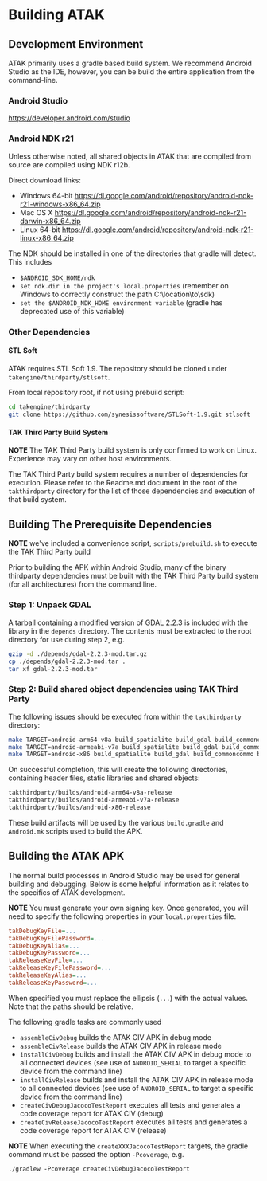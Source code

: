 # Building ATAK

## Development Environment

ATAK primarily uses a gradle based build system. We recommend Android Studio as the IDE, however, you can be build the entire application from the command-line.

### Android Studio

https://developer.android.com/studio

### Android NDK r21

Unless otherwise noted, all shared objects in ATAK that are compiled from source are compiled using NDK r12b.  

Direct download links:  

* Windows 64-bit https://dl.google.com/android/repository/android-ndk-r21-windows-x86_64.zip
* Mac OS X https://dl.google.com/android/repository/android-ndk-r21-darwin-x86_64.zip
* Linux 64-bit https://dl.google.com/android/repository/android-ndk-r21-linux-x86_64.zip

The NDK should be installed in one of the directories that gradle will detect. This includes  

* `$ANDROID_SDK_HOME/ndk`
* `set ndk.dir in the project's local.properties` (remember on Windows to correctly construct the path C\:\\location\\to\\sdk)  
* `set the $ANDROID_NDK_HOME environment variable` (gradle has deprecated use of this variable)  

### Other Dependencies

#### STL Soft

ATAK requires STL Soft 1.9. The repository should be cloned under `takengine/thirdparty/stlsoft`.  
  
From local repository root, if not using prebuild script:  

``` sh
cd takengine/thirdparty
git clone https://github.com/synesissoftware/STLSoft-1.9.git stlsoft
```  

#### TAK Third Party Build System

**NOTE** The TAK Third Party build system is only confirmed to work on Linux. Experience may vary on other host environments.

The TAK Third Party build system requires a number of dependencies for execution. Please refer to the Readme.md document in the root of the `takthirdparty` directory for the list of those dependencies and execution of that build system.

## Building The Prerequisite Dependencies

**NOTE** we've included a convenience script, `scripts/prebuild.sh` to execute the TAK Third Party build

Prior to building the APK within Android Studio, many of the binary thirdparty dependencies must be built with the TAK Third Party build system (for all architectures) from the command line.

### Step 1: Unpack GDAL

A tarball containing a modified version of GDAL 2.2.3 is included with the library in the `depends` directory. The contents must be extracted to the root directory for use during step 2, e.g.

``` sh
gzip -d ./depends/gdal-2.2.3-mod.tar.gz
cp ./depends/gdal-2.2.3-mod.tar .
tar xf gdal-2.2.3-mod.tar
```

### Step 2: Build shared object dependencies using TAK Third Party

The following issues should be executed from within the `takthirdparty` directory:  

``` sh
make TARGET=android-arm64-v8a build_spatialite build_gdal build_commoncommo build_assimp  
make TARGET=android-armeabi-v7a build_spatialite build_gdal build_commoncommo build_assimp  
make TARGET=android-x86 build_spatialite build_gdal build_commoncommo build_assimp  
```

On successful completion, this will create the following directories, containing header files, static libraries and shared objects:  

``` sh
takthirdparty/builds/android-arm64-v8a-release
takthirdparty/builds/android-armeabi-v7a-release
takthirdparty/builds/android-x86-release
```

These build artifacts will be used by the various `build.gradle` and `Android.mk` scripts used to build the APK.

## Building the ATAK APK

The normal build processes in Android Studio may be used for general building and debugging. Below is some helpful information as it relates to the specifics of ATAK development.  

**NOTE** You must generate your own signing key. Once generated, you will need to specify the following properties in your `local.properties` file.

``` ini
takDebugKeyFile=...
takDebugKeyFilePassword=...
takDebugKeyAlias=...
takDebugKeyPassword=...
takReleaseKeyFile=...
takReleaseKeyFilePassword=...
takReleaseKeyAlias=...
takReleaseKeyPassword=...
```

When specified you must replace the ellipsis (`...`) with the actual values. Note that the paths should be relative.  

The following gradle tasks are commonly used

* `assembleCivDebug` builds the ATAK CIV APK in debug mode
* `assembleCivRelease` builds the ATAK CIV APK in release mode
* `installCivDebug` builds and install the ATAK CIV APK in debug mode to all connected devices (see use of `ANDROID_SERIAL` to target a specific device from the command line)
* `installCivRelease` builds and install the ATAK CIV APK in release mode to all connected devices (see use of `ANDROID_SERIAL` to target a specific device from the command line)
* `createCivDebugJacocoTestReport` executes all tests and generates a code coverage report for ATAK CIV (debug)
* `createCivReleaseJacocoTestReport` executes all tests and generates a code coverage report for ATAK CIV (release)

**NOTE** When executing the `createXXXJacocoTestReport` targets, the gradle command must be passed the option `-Pcoverage`, e.g.  
  
`./gradlew -Pcoverage createCivDebugJacocoTestReport`
